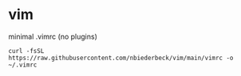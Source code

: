 # vim
minimal .vimrc (no plugins)

```
curl -fsSL https://raw.githubusercontent.com/nbiederbeck/vim/main/vimrc -o ~/.vimrc
```
